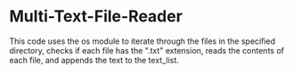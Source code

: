 # Multi-Text-File-Reader
 This code uses the os module to iterate through the files in the specified directory, checks if each file has the ".txt" extension, reads the contents of each file, and appends the text to the text_list.
